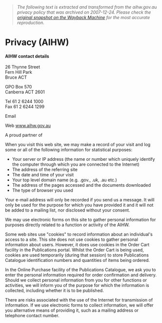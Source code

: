 > *The following text is extracted and transformed from the aihw.gov.au privacy policy that was archived on 2007-12-24. Please check the [original snapshot on the Wayback Machine](https://web.archive.org/web/20071224085846id_/http%3A//www.aihw.gov.au/privacy.cfm) for the most accurate reproduction.*

# Privacy (AIHW)

#### AIHW contact details

26 Thynne Street  
Fern Hill Park  
Bruce ACT

GPO Box 570  
Canberra ACT 2601

Tel 61 2 6244 1000  
Fax 61 2 6244 1299

Email 

Web www.aihw.gov.au

A proud partner of  
[](http://www.healthinsite.gov.au/ "HealthInsite")

When you visit this web site, we may make a record of your visit and log some or all of the following information for statistical purposes:

  * Your server or IP address (the name or number which uniquely identify the computer through which you are connected to the Internet)
  * The address of the referring site
  * The date and time of your visit
  * Your top level domain name (e.g. .gov., .uk, .au etc.)
  * The address of the pages accessed and the documents downloaded
  * The type of browser you used



Your e-mail address will only be recorded if you send us a message. It will only be used for the purpose for which you have provided it and it will not be added to a mailing list, nor disclosed without your consent.

We may use electronic forms on this site to gather personal information for purposes directly related to a function or activity of the AIHW.

Some web sites use "cookies" to record information about an individual's access to a site. This site does not use cookies to gather personal information about users. However, it does use cookies in the Order Cart facility in the Publications portal. Whilst the Order Cart is being used, cookies are used temporarily (during that session) to store Publications Catalogue identification numbers and quantities of items being ordered.

In the Online Purchase facility of the Publications Catalogue, we ask you to enter the personal information required for order confirmation and delivery. Should we collect personal information from you for other functions or activities, we will inform you of the purpose for which the information is collected, including whether it is to be published.

There are risks associated with the use of the Internet for transmission of information. If we use electronic forms to collect information, we will offer you alternative means of providing it, such as a mailing address or telephone contact number.
